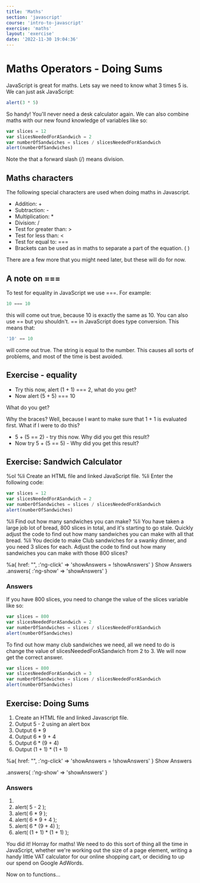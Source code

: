 ```yaml
---
title: 'Maths'
section: 'javascript'
course: 'intro-to-javascript'
exercise: 'maths'
layout: 'exercise'
date: '2022-11-30 19:04:36'
---
```


# Maths Operators - Doing Sums

JavaScript is great for maths. Lets say we need to know what 3 times 5 is. We can just ask JavaScript:

```js
alert(3 * 5)
```

So handy! You'll never need a desk calculator again. We can also combine maths with our new found knowledge of variables like so:

```js
var slices = 12
var slicesNeededForASandwich = 2
var numberOfSandwiches = slices / slicesNeededForASandwich
alert(numberOfSandwiches)
```

Note the that a forward slash (/) means division.

## Maths characters

The following special characters are used when doing maths in Javascript.

- Addition: +
- Subtraction: -
- Multiplication: \*
- Division: /
- Test for greater than: >
- Test for less than: <
- Test for equal to: ===
- Brackets can be used as in maths to separate a part of the equation. ( )

There are a few more that you might need later, but these will do for now.

## A note on ===

To test for equality in JavaScript we use ===. For example:

```js
10 === 10
```

this will come out true, because 10 is exactly the same as 10. You can also use == but you shouldn't. == in JavaScript does type conversion. This means that:

```js
'10' == 10
```

will come out true. The string is equal to the number. This causes all sorts of problems, and most of the time is best avoided.

## Exercise - equality

- Try this now, alert (1 + 1) === 2, what do you get?
- Now alert (5 + 5) === 10

What do you get?

Why the braces? Well, because I want to make sure that 1 + 1 is evaluated first. What if I were to do this?

- 5 + (5 == 2) - try this now. Why did you get this result?
- Now try 5 + (5 == 5) - Why did you get this result?

## Exercise: Sandwich Calculator

%ol
%li Create an HTML file and linked JavaScript file.
%li
Enter the following code:

```js
var slices = 12
var slicesNeededForASandwich = 2
var numberOfSandwiches = slices / slicesNeededForASandwich
alert(numberOfSandwiches)
```

%li Find out how many sandwiches you can make?
%li You have taken a large job lot of bread, 800 slices in total, and it's starting to go stale. Quickly adjust the code to find out how many sandwiches you can make with all that bread.
%li You decide to make Club sandwiches for a swanky dinner, and you need 3 slices for each. Adjust the code to find out how many sandwiches you can make with those 800 slices?

%a{ href: "", :'ng-click' => 'showAnswers = !showAnswers' } Show Answers
.answers{ :'ng-show' => 'showAnswers' }

### Answers

If you have 800 slices, you need to change the value of the slices variable like so:

```js
var slices = 800
var slicesNeededForASandwich = 2
var numberOfSandwiches = slices / slicesNeededForASandwich
alert(numberOfSandwiches)
```

To find out how many club sandwiches we need, all we need to do is change the value of slicesNeededForASandwich from 2 to 3. We will now get the correct answer.

```js
var slices = 800
var slicesNeededForASandwich = 3
var numberOfSandwiches = slices / slicesNeededForASandwich
alert(numberOfSandwiches)
```

## Exercise: Doing Sums

1. Create an HTML file and linked Javascript file.
2. Output 5 - 2 using an alert box
3. Output 6 \* 9
4. Output 6 \* 9 + 4
5. Output 6 \* (9 + 4)
6. Output (1 + 1) \* (1 + 1)

%a{ href: "", :'ng-click' => 'showAnswers = !showAnswers' } Show Answers

.answers{ :'ng-show' => 'showAnswers' }

### Answers

1. &nbsp;
2. alert( 5 - 2 );
3. alert( 6 \* 9 );
4. alert( 6 \* 9 + 4 );
5. alert( 6 \* (9 + 4) );
6. alert( (1 + 1) \* (1 + 1) );

You did it! Horray for maths! We need to do this sort of thing all the time in JavaScript, whether we're working out the size of a page element, writing a handy little VAT calculator for our online shopping cart, or deciding to up our spend on Google AdWords.

Now on to functions...
